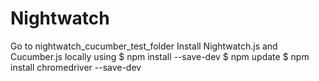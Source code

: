 # Nightwatch
Go to nightwatch_cucumber_test_folder
Install Nightwatch.js and Cucumber.js locally using 
       $ npm install --save-dev
       $ npm update
 $ npm install chromedriver --save-dev
